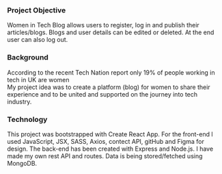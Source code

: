 ### Project Objective

Women in Tech Blog allows users to register, log in and publish their articles/blogs. Blogs and user details can be edited or deleted. At the end user can also log out.

### Background

According to the recent Tech Nation report only 19% of people working in tech in UK are women  
My project idea was to create a platform (blog) for women to share their experience and to be united and
supported on the journey into tech industry.

### Technology

This project was bootstrapped with Create React App. For the front-end l used JavaScript, JSX, SASS, Axios, contect API, gitHub and Figma for design. The back-end has been created with Express and Node.js. I have made my own rest API and routes. Data is being stored/fetched using MongoDB.
